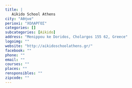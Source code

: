 ```yaml
---
title: |
   Aikido School Athens
city: "Αθήνα"
perioxi: "ΧΟΛΑΡΓΟΣ"
categories: []
subcategories: [Aikido]
address: "Menippou ke Doridos, Cholargos 155 62, Greece"
logoimg: ""
website: "http://aikidoschoolathens.gr/"
facebook: ""
phone: ""
email: ""
courses: ""
places: ""
rensponsibles: ""
zipcode: ""
---
```




